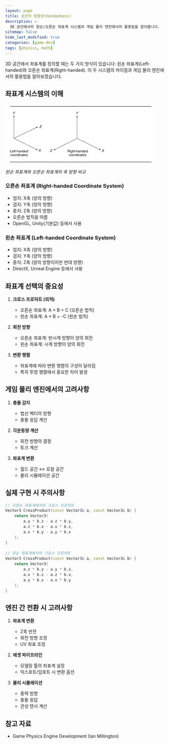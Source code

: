 ```yaml
---
layout: page
title: 공간의 방향성(Handedness)
description: >
  3D 공간에서의 왼손/오른손 좌표계 시스템과 게임 물리 엔진에서의 활용법을 알아봅니다.
sitemap: false
hide_last_modified: true
categories: [game-dev]
tags: [physics, math]
---
```


3D 공간에서 좌표계를 정의할 때는 두 가지 방식이 있습니다: 왼손 좌표계(Left-handed)와 오른손 좌표계(Right-handed). 이 두 시스템의 차이점과 게임 물리 엔진에서의 활용법을 알아보겠습니다.

## 좌표계 시스템의 이해

![Left-right-handed-axes](/assets/img/blog/gamedev/Left-right-handed-axes.png)

_왼손 좌표계와 오른손 좌표계의 축 방향 비교_

### 오른손 좌표계 (Right-handed Coordinate System)
- 엄지: X축 (양의 방향)
- 검지: Y축 (양의 방향)
- 중지: Z축 (양의 방향)
- 오른손 법칙을 따름
- OpenGL, Unity(기본값) 등에서 사용

### 왼손 좌표계 (Left-handed Coordinate System)
- 엄지: X축 (양의 방향)
- 검지: Y축 (양의 방향)
- 중지: Z축 (양의 방향이지만 반대 방향)
- DirectX, Unreal Engine 등에서 사용

## 좌표계 선택의 중요성

1. **크로스 프로덕트 (외적)**
   - 오른손 좌표계: A × B = C (오른손 법칙)
   - 왼손 좌표계: A × B = -C (왼손 법칙)

2. **회전 방향**
   - 오른손 좌표계: 반시계 방향이 양의 회전
   - 왼손 좌표계: 시계 방향이 양의 회전

3. **변환 행렬**
   - 좌표계에 따라 변환 행렬의 구성이 달라짐
   - 특히 투영 행렬에서 중요한 차이 발생

## 게임 물리 엔진에서의 고려사항

1. **충돌 감지**
   - 법선 벡터의 방향
   - 충돌 응답 계산

2. **각운동량 계산**
   - 회전 방향의 결정
   - 토크 계산

3. **좌표계 변환**
   - 월드 공간 ↔ 로컬 공간
   - 물리 시뮬레이션 공간

## 실제 구현 시 주의사항

```cpp
// 오른손 좌표계에서의 크로스 프로덕트
Vector3 CrossProduct(const Vector3& a, const Vector3& b) {
    return Vector3(
        a.y * b.z - a.z * b.y,
        a.z * b.x - a.x * b.z,
        a.x * b.y - a.y * b.x
    );
}

// 왼손 좌표계에서의 크로스 프로덕트
Vector3 CrossProduct(const Vector3& a, const Vector3& b) {
    return Vector3(
        a.z * b.y - a.y * b.z,
        a.x * b.z - a.z * b.x,
        a.y * b.x - a.x * b.y
    );
}
```

## 엔진 간 전환 시 고려사항

1. **좌표계 변환**
   - Z축 반전
   - 회전 방향 조정
   - UV 좌표 조정

2. **에셋 파이프라인**
   - 모델링 툴의 좌표계 설정
   - 익스포트/임포트 시 변환 옵션

3. **물리 시뮬레이션**
   - 중력 방향
   - 충돌 응답
   - 관성 텐서 계산

## 참고 자료
- Game Physics Engine Development (Ian Millington)